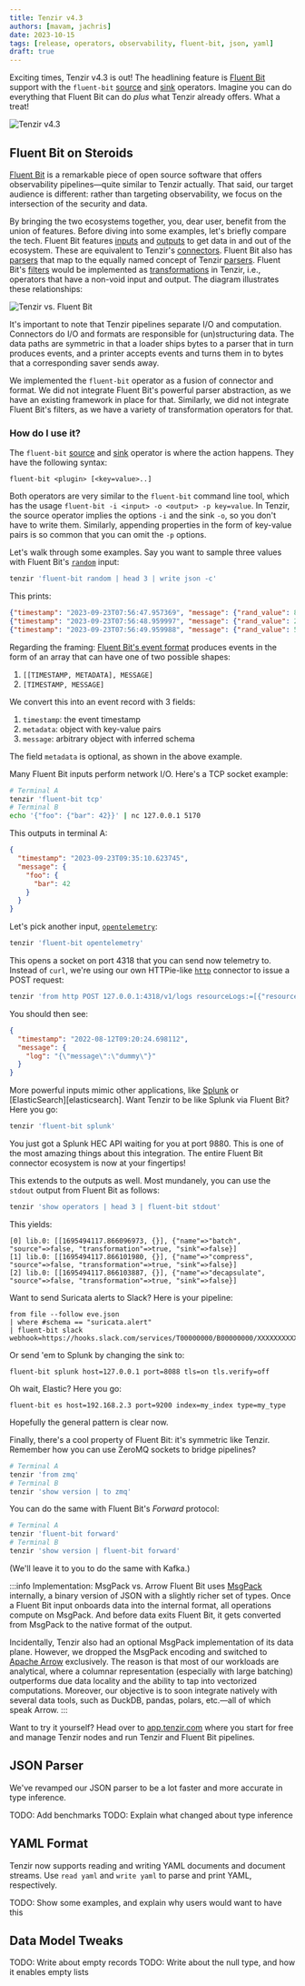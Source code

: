 ```yaml
---
title: Tenzir v4.3
authors: [mavam, jachris]
date: 2023-10-15
tags: [release, operators, observability, fluent-bit, json, yaml]
draft: true
---
```


Exciting times, Tenzir v4.3 is out! The headlining feature is [Fluent
Bit][fluentbit] support with the `fluent-bit` [source][fluentbit-source] and
[sink][fluentbit-sink] operators. Imagine you can do everything that Fluent Bit
can do *plus* what Tenzir already offers. What a treat!

[fluentbit]: https://fluentbit.io/
[fluentbit-source]: /next/operators/sources/fluent-bit
[fluentbit-sink]: /next/operators/sinks/fluent-bit

![Tenzir v4.3](tenzir-v4.3.excalidraw.svg)

<!--truncate-->

## Fluent Bit on Steroids

[Fluent Bit][fluentbit] is a remarkable piece of open source software that
offers observability pipelines—quite similar to Tenzir actually. That said, our
target audience is different: rather than targeting observability, we focus on
the intersection of the security and data.

By bringing the two ecosystems together, you, dear user, benefit from the union
of features. Before diving into some examples, let's briefly compare the tech.
Fluent Bit features [inputs][inputs] and [outputs][outputs] to get data in and
out of the ecosystem. These are equivalent to Tenzir's
[connectors](/connectors). Fluent Bit also has [parsers][parsers] that map to
the equally named concept of Tenzir [parsers](/formats). Fluent Bit's
[filters][filters] would be implemented as
[transformations](/operators/transformations) in Tenzir, i.e., operators that
have a non-void input and output. The diagram illustrates these relationships:

[inputs]: https://docs.fluentbit.io/manual/pipeline/inputs
[outputs]: https://docs.fluentbit.io/manual/pipeline/outputs
[parsers]: https://docs.fluentbit.io/manual/pipeline/parsers
[filters]: https://docs.fluentbit.io/manual/pipeline/filters

![Tenzir vs. Fluent Bit](tenzir-vs-fluentbit.excalidraw.svg)

It's important to note that Tenzir pipelines separate I/O and computation.
Connectors do I/O and formats are responsible for (un)structuring data. The data
paths are symmetric in that a loader ships bytes to a parser that in turn
produces events, and a printer accepts events and turns them in to bytes that
a corresponding saver sends away.

We implemented the `fluent-bit` operator as a fusion of connector and format. We
did not integrate Fluent Bit's powerful parser abstraction, as we have an
existing framework in place for that. Similarly, we did not integrate Fluent
Bit's filters, as we have a variety of transformation operators for that.

### How do I use it?

The `fluent-bit` [source][fluentbit-source] and [sink][fluentbit-sink] operator
is where the action happens. They have the following syntax:

```
fluent-bit <plugin> [<key=value>..]
```

Both operators are very similar to the `fluent-bit` command line tool, which
has the usage `fluent-bit -i <input> -o <output> -p key=value`. In Tenzir, the
source operator implies the options `-i` and the sink `-o`, so you don't have to
write them. Similarly, appending properties in the form of key-value pairs is
so common that you can omit the `-p` options.

Let's walk through some examples. Say you want to sample three values with
Fluent Bit's [`random`][random] input:

[random]: https://docs.fluentbit.io/manual/pipeline/inputs/random

```bash
tenzir 'fluent-bit random | head 3 | write json -c'
```

This prints:

```json
{"timestamp": "2023-09-23T07:56:47.957369", "message": {"rand_value": 8106944690543729752}}
{"timestamp": "2023-09-23T07:56:48.959997", "message": {"rand_value": 2072095294278847853}}
{"timestamp": "2023-09-23T07:56:49.959988", "message": {"rand_value": 5606209024700423100}}
```

Regarding the framing: [Fluent Bit's event format][event-format] produces events
in the form of an array that can have one of two possible shapes:

1. `[[TIMESTAMP, METADATA], MESSAGE]`
2. `[TIMESTAMP, MESSAGE]`

[event-format]: https://docs.fluentbit.io/manual/concepts/key-concepts#event-format

We convert this into an event record with 3 fields:

1. `timestamp`: the event timestamp
2. `metadata`: object with key-value pairs
3. `message`: arbitrary object with inferred schema

The field `metadata` is optional, as shown in the above example.

Many Fluent Bit inputs perform network I/O. Here's a TCP socket example:

```bash
# Terminal A
tenzir 'fluent-bit tcp'
# Terminal B
echo '{"foo": {"bar": 42}}' | nc 127.0.0.1 5170
```

This outputs in terminal A:

```json
{
  "timestamp": "2023-09-23T09:35:10.623745",
  "message": {
    "foo": {
      "bar": 42
    }
  }
}
```

Let's pick another input, [`opentelemetry`][opentelemetry]:

[opentelemetry]: https://docs.fluentbit.io/manual/pipeline/inputs/opentelemetry

```bash
tenzir 'fluent-bit opentelemetry'
```

This opens a socket on port 4318 that you can send now telemetry to. Instead of
`curl`, we're using our own HTTPie-like [`http`](/connectors/http) connector to
issue a POST request:

```bash
tenzir 'from http POST 127.0.0.1:4318/v1/logs resourceLogs:=[{"resource":{},"scopeLogs":[{"scope":{},"logRecords":[{"timeUnixNano":"1660296023390371588","body":{"stringValue":"{\"message\":\"dummy\"}"},"traceId":"","spanId":""}]}]}]'
```

You should then see:

```json
{
  "timestamp": "2022-08-12T09:20:24.698112",
  "message": {
    "log": "{\"message\":\"dummy\"}"
  }
}
```

More powerful inputs mimic other applications, like [Splunk][splunk] or
[ElasticSearch][elasticsearch]. Want Tenzir to be like Splunk via Fluent Bit?
Here you go:

[splunk]: https://docs.fluentbit.io/manual/pipeline/inputs/splunk
[splunk]: https://docs.fluentbit.io/manual/pipeline/inputs/elasticsearch

```bash
tenzir 'fluent-bit splunk'
```

You just got a Splunk HEC API waiting for you at port 9880. This is one of the
most amazing things about this integration. The entire Fluent Bit connector
ecosystem is now at your fingertips!

This extends to the outputs as well. Most mundanely, you can use the `stdout`
output from Fluent Bit as follows:

```bash
tenzir 'show operators | head 3 | fluent-bit stdout'
```

This yields:

```
[0] lib.0: [[1695494117.866096973, {}], {"name"=>"batch", "source"=>false, "transformation"=>true, "sink"=>false}]
[1] lib.0: [[1695494117.866101980, {}], {"name"=>"compress", "source"=>false, "transformation"=>true, "sink"=>false}]
[2] lib.0: [[1695494117.866103887, {}], {"name"=>"decapsulate", "source"=>false, "transformation"=>true, "sink"=>false}]
```

Want to send Suricata alerts to Slack? Here is your pipeline:

```
from file --follow eve.json
| where #schema == "suricata.alert"
| fluent-bit slack webhook=https://hooks.slack.com/services/T00000000/B00000000/XXXXXXXXXXXXXXXXXXXXXXXX
```

Or send 'em to Splunk by changing the sink to:

```
fluent-bit splunk host=127.0.0.1 port=8088 tls=on tls.verify=off
```

Oh wait, Elastic? Here you go:

```
fluent-bit es host=192.168.2.3 port=9200 index=my_index type=my_type
```

Hopefully the general pattern is clear now.

Finally, there's a cool property of Fluent Bit: it's symmetric like Tenzir.
Remember how you can use ZeroMQ sockets to bridge pipelines?

```bash
# Terminal A
tenzir 'from zmq'
# Terminal B
tenzir 'show version | to zmq'
```

You can do the same with Fluent Bit's *Forward* protocol:

```bash
# Terminal A
tenzir 'fluent-bit forward'
# Terminal B
tenzir 'show version | fluent-bit forward'
```

(We'll leave it to you to do the same with Kafka.)

:::info Implementation: MsgPack vs. Arrow
Fluent Bit uses [MsgPack](https://msgpack.org/) internally, a binary version of
JSON with a slightly richer set of types. Once a Fluent Bit input onboards
data into the internal format, all operations compute on MsgPack. And before
data exits Fluent Bit, it gets converted from MsgPack to the native format of
the output.

Incidentally, Tenzir also had an optional MsgPack implementation of its data
plane. However, we dropped the MsgPack encoding and switched to [Apache
Arrow](https://arrow.apache.org) exclusively. The reason is that most of our
workloads are analytical, where a columnar representation (especially with large
batching) outperforms due data locality and the ability to tap into vectorized
computations. Moreover, our objective is to soon integrate natively with several
data tools, such as DuckDB, pandas, polars, etc.—all of which speak Arrow.
:::

Want to try it yourself? Head over to [app.tenzir.com](https://app.tenzir.com)
where you start for free and manage Tenzir nodes and run Tenzir and Fluent Bit
pipelines.

## JSON Parser

We've revamped our JSON parser to be a lot faster and more accurate in type
inference.

TODO: Add benchmarks
TODO: Explain what changed about type inference

## YAML Format

Tenzir now supports reading and writing YAML documents and document streams. Use
`read yaml` and `write yaml` to parse and print YAML, respectively.

TODO: Show some examples, and explain why users would want to have this

## Data Model Tweaks

TODO: Write about empty records
TODO: Write about the null type, and how it enables empty lists
